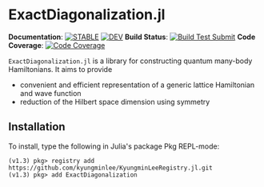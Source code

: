 # ExactDiagonalization.jl

**Documentation**: [![**STABLE**][docs-stable-img]][docs-stable-url] [![**DEV**][docs-dev-img]][docs-dev-url] 
**Build Status**: [![Build Test Submit][githubaction-img]][githubaction-url]
**Code Coverage**: [![Code Coverage][codecov-img]][codecov-url]

`ExactDiagonalization.jl` is a library for constructing quantum many-body Hamiltonians. It aims to provide
- convenient and efficient representation of a generic lattice Hamiltonian and wave function
- reduction of the Hilbert space dimension using symmetry

## Installation

To install, type the following in Julia's package Pkg REPL-mode:
```julia-repl
(v1.3) pkg> registry add https://github.com/kyungminlee/KyungminLeeRegistry.jl.git
(v1.3) pkg> add ExactDiagonalization
```

[docs-stable-img]: https://img.shields.io/badge/docs-stable-blue.svg
[docs-stable-url]: http://kyungminlee.org/ExactDiagonalization.jl/stable
[docs-dev-img]: https://img.shields.io/badge/docs-dev-blue.svg
[docs-dev-url]: http://kyungminlee.org/ExactDiagonalization.jl/dev

[githubaction-img]: https://github.com/kyungminlee/MathExpr.jl/workflows/Build%20Test%20Submit/badge.svg
[githubaction-url]: https://github.com/kyungminlee/ExactDiagonalization.jl/actions?query=workflow%3A%22Build+Test+Submit%22

[codecov-img]: https://codecov.io/gh/kyungminlee/ExactDiagonalization.jl/branch/master/graph/badge.svg
[codecov-url]: https://codecov.io/gh/kyungminlee/ExactDiagonalization.jl
